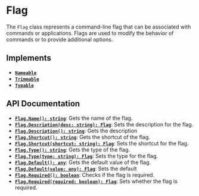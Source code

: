 # Flag

The `Flag` class represents a command-line flag that can be associated
with commands or applications. Flags are used to modify the behavior of
commands or to provide additional options.

## Implements

- [**`Nameable`**](/contents/reference/nameable/)
- [**`Trimmable`**](/contents/reference/trimmable/)
- [**`Typable`**](/contents/reference/typable/)

## API Documentation

- [**`Flag.Name(): string`**](#): Gets the name of the flag.
- [**`Flag.Description(desc: string): Flag`**](#): Sets the description for the flag.
- [**`Flag.Description(): string`**](#): Gets the description
- [**`Flag.Shortcut(): string`**](#): Gets the shortcut of the flag.
- [**`Flag.Shortcut(shortcut: string): Flag`**](#): Sets the shortcut for the flag.
- [**`Flag.Type(): string`**](#): Gets the type of the flag.
- [**`Flag.Type(type: string): Flag`**](#): Sets the type for the flag.
- [**`Flag.Default(): any`**](#): Gets the default value of the flag.
- [**`Flag.Default(value: any): Flag`**](#): Sets the default
- [**`Flag.Required(): boolean`**](#): Checks if the flag is required.
- [**`Flag.Required(required: boolean): Flag`**](#): Sets whether the flag is required.